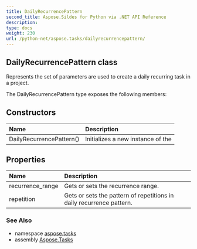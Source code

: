 ```yaml
---
title: DailyRecurrencePattern
second_title: Aspose.Sildes for Python via .NET API Reference
description: 
type: docs
weight: 230
url: /python-net/aspose.tasks/dailyrecurrencepattern/
---
```


## DailyRecurrencePattern class

Represents the set of parameters are used to create a daily recurring task in a project.

The DailyRecurrencePattern type exposes the following members:
## Constructors
| Name | Description |
| :- | :- |
|DailyRecurrencePattern()|Initializes a new instance of the|
## Properties
| Name | Description |
| :- | :- |
|recurrence_range|Gets or sets the recurrence range.|
|repetition|Gets or sets the pattern of repetitions in daily recurrence pattern.|

### See Also

* namespace [aspose.tasks](/tasks/python-net/aspose.tasks/)
* assembly [Aspose.Tasks](/tasks/python-net/)

